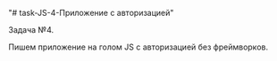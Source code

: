 "# task-JS-4-Приложение с авторизацией" 

Задача №4.

Пишем приложение на голом JS с авторизацией без фреймворков.